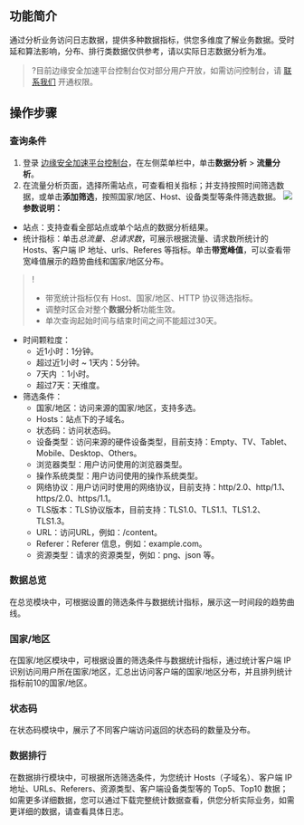 ## 功能简介
通过分析业务访问日志数据，提供多种数据指标，供您多维度了解业务数据。受时延和算法影响，分布、排行类数据仅供参考，请以实际日志数据分析为准。
>?目前边缘安全加速平台控制台仅对部分用户开放，如需访问控制台，请 [联系我们](https://cloud.tencent.com/online-service) 开通权限。
>
## 操作步骤
### 查询条件
1. 登录 [边缘安全加速平台控制台](https://console.cloud.tencent.com/edgeone)，在左侧菜单栏中，单击**数据分析** > **流量分析**。
2. 在流量分析页面，选择所需站点，可查看相关指标；并支持按照时间筛选数据，或单击**添加筛选**，按照国家/地区、Host、设备类型等条件筛选数据。
![](https://qcloudimg.tencent-cloud.cn/raw/77e9cbf2db335dbcc6d2fc91630d3227.png)
**参数说明：**
 - 站点：支持查看全部站点或单个站点的数据分析结果。
 - 统计指标：单击*总流量、总请求数*，可展示根据流量、请求数所统计的 Hosts、客户端 IP 地址、urls、Referes 等指标。单击**带宽峰值**，可以查看带宽峰值展示的趋势曲线和国家/地区分布。
>!
>- 带宽统计指标仅有 Host、国家/地区、HTTP 协议筛选指标。
>- 调整时区会对整个**数据分析**功能生效。
>- 单次查询起始时间与结束时间之间不能超过30天。
>
 - 时间颗粒度：
    - 近1小时：1分钟。
    - 超过近1小时 ~ 1天内：5分钟。
    - 7天内 ：1小时。
    - 超过7天：天维度。
  - 筛选条件：
    - 国家/地区：访问来源的国家/地区，支持多选。
    - Hosts：站点下的子域名。
    - 状态码：访问状态码。
    - 设备类型：访问来源的硬件设备类型，目前支持：Empty、TV、Tablet、Mobile、Desktop、Others。
    - 浏览器类型：用户访问使用的浏览器类型。
    - 操作系统类型：用户访问使用的操作系统类型。
    - 网络协议：用户访问时使用的网络协议，目前支持：http/2.0、http/1.1、https/2.0、https/1.1。
    - TLS版本：TLS协议版本，目前支持：TLS1.0、TLS1.1、TLS1.2、TLS1.3。
    - URL：访问URL，例如：/content。
    - Referer：Referer 信息，例如：example.com。
    - 资源类型：请求的资源类型，例如：png、json 等。
    
### 数据总览
在总览模块中，可根据设置的筛选条件与数据统计指标，展示这一时间段的趋势曲线。

### 国家/地区
在国家/地区模块中，可根据设置的筛选条件与数据统计指标，通过统计客户端 IP 识别访问用户所在国家/地区，汇总出访问客户端的国家/地区分布，并且排列统计指标前10的国家/地区。

### 状态码
在状态码模块中，展示了不同客户端访问返回的状态码的数量及分布。

### 数据排行
在数据排行模块中，可根据所选筛选条件，为您统计 Hosts（子域名）、客户端 IP 地址、URLs、Referers、资源类型、客户端设备类型等的 Top5、Top10 数据；如需更多详细数据，您可以通过下载完整统计数据查看，供您分析实际业务，如需更详细的数据，请查看具体日志。
